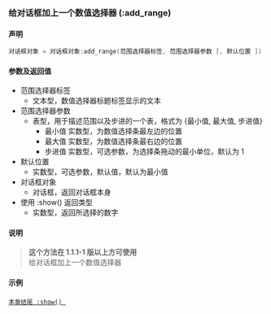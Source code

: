 ### 给对话框加上一个数值选择器 \(**:add\_range**\)


#### 声明
```lua
对话框对象 = 对话框对象:add_range(范围选择器标签, 范围选择器参数 [, 默认位置 ])
```


#### 参数及返回值
- 范围选择器标签
    - 文本型，数值选择器标题标签显示的文本
- 范围选择器参数
    - 表型，用于描述范围以及步进的一个表，格式为 \{最小值, 最大值, 步进值\}
        - 最小值
            实数型，为数值选择条最左边的位置
        - 最大值
            实数型，为数值选择条最右边的位置
        - 步进值
            实数型，可选参数，为选择条拖动的最小单位，默认为 1
- 默认位置
    - 实数型，可选参数，默认值，默认为最小值
- 对话框对象
    - 对话框，返回对话框本身
- 使用 :show\(\) 返回类型
    - 实数型，返回所选择的数字


#### 说明
> **这个方法在 1\.1\.1\-1 版以上方可使用**  
> 给对话框加上一个数值选择器  


#### 示例  
[`本章结尾 :show() `](/Handbook/dialog/_show.md)  


